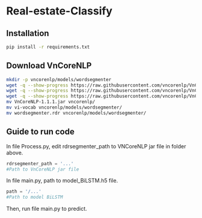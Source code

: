 # Real-estate-Classify

## Installation
```bash
pip install -r requirements.txt
```

## Download VnCoreNLP
```bash
mkdir -p vncorenlp/models/wordsegmenter
wget -q --show-progress https://raw.githubusercontent.com/vncorenlp/VnCoreNLP/master/VnCoreNLP-1.1.1.jar
wget -q --show-progress https://raw.githubusercontent.com/vncorenlp/VnCoreNLP/master/models/wordsegmenter/vi-vocab
wget -q --show-progress https://raw.githubusercontent.com/vncorenlp/VnCoreNLP/master/models/wordsegmenter/wordsegmenter.rdr
mv VnCoreNLP-1.1.1.jar vncorenlp/ 
mv vi-vocab vncorenlp/models/wordsegmenter/
mv wordsegmenter.rdr vncorenlp/models/wordsegmenter/
```
## Guide to run code
In file Process.py, edit rdrsegmenter_path to VNCoreNLP jar file in folder above.
```python
rdrsegmenter_path = '...'
#Path to VnCoreNLP jar file
```
In file main.py, path to model_BiLSTM.h5 file.
```python
path = '/...' 
#Path to model BiLSTM
```
Then, run file main.py to predict.
